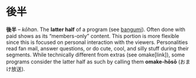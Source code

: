 # 後半

**後半** – _kōhan_. The **latter half** of a program (see [bangumi](https://whimsicaltranslations.wordpress.com/seiyuu-subculture-term-glossary/#bangumi)). Often done with paid shows as its “members-only” content. This portion is more flexible since this is focused on personal interaction with the viewers. Personalities read fan mail, answer questions, or do cute, cool, and silly stuff during their segments. While technically different from extras (see omake[link]), some programs consider the latter half as such by calling them **omake-hōsō** (おまけ放送).
